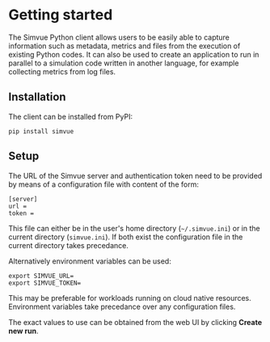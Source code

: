 # Getting started

The Simvue Python client allows users to be easily able to capture information such as metadata, metrics and files from the execution of existing Python codes. It can also be used to create an application to run in parallel to a simulation code written in another language, for
example collecting
metrics from log files.

## Installation

The client can be installed from PyPI:
```
pip install simvue
```

## Setup

The URL of the Simvue server and authentication token need to be provided by means of a configuration file
with content of the form:
```
[server]
url = 
token = 
```
This file can either be in the user's home directory (`~/.simvue.ini`) or in the current directory (`simvue.ini`). If both
exist the configuration file in the current directory takes precedance.

Alternatively environment variables can be used:
```
export SIMVUE_URL=
export SIMVUE_TOKEN=
```
This may be preferable for workloads running on cloud native resources. Environment variables take precedance over any configuration files.

The exact values to use can be obtained from the web UI by clicking **Create new run**.

